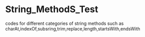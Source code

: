 # String_MethodS_Test
codes for different categories of string methods such as charAt,indexOf,subsring,trim,replace,length,startsWith,endsWith
